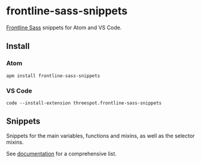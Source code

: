 # frontline-sass-snippets

[Frontline Sass](https://github.com/Threespot/frontline-sass) snippets for Atom and VS Code.

## Install

### Atom

```shell
apm install frontline-sass-snippets
```

### VS Code

```shell
code --install-extension threespot.frontline-sass-snippets
```

## Snippets

Snippets for the main variables, functions and mixins, as well as the selector mixins.

See [documentation](http://threespot.github.io/frontline-sass/documentation/) for a comprehensive list.
